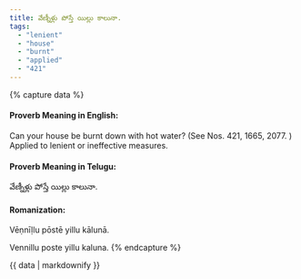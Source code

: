 ```yaml
---
title: వేణ్నీళ్లు పోస్తే యిల్లు కాలునా.
tags:
  - "lenient"
  - "house"
  - "burnt"
  - "applied"
  - "421"
---
```


{% capture data %}
#### Proverb Meaning in English:
Can your house be burnt down with hot water?
(See Nos. 421, 1665, 2077. )
Applied to lenient or ineffective measures.

#### Proverb Meaning in Telugu:
వేణ్నీళ్లు పోస్తే యిల్లు కాలునా.

#### Romanization:
Vēṇnīḷlu pōstē yillu kālunā.

Vennillu poste yillu kaluna.
{% endcapture %}

{{ data | markdownify }}

